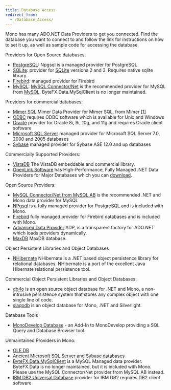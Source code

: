 ```yaml
---
title: Database Access
redirect_from:
  - /Database_Access/
---
```


Mono has many ADO.NET Data Providers to get you connected. Find the database you want to connect to and follow the link for instructions on how to set it up, as well as sample code for accessing the database.

Providers for Open Source databases:

-   [PostgreSQL](/docs/database-access/providers/postgresql/): Npgsql is a managed provider for PostgreSQL
-   [SQLite](/docs/database-access/providers/sqlite/): provider for [SQLite](http://www.sqlite.org) versions 2 and 3. Requires native sqlite library.
-   [Firebird](/docs/database-access/providers/firebird/): managed provider for Firebird
-   [MySQL](/docs/database-access/providers/mysql/): [MySQL Connector/Net](http://dev.mysql.com/downloads/connector/net/) is the recommended provider for MySQL from [MySQL](http://www.mysql.com/). ByteFX.Data.MySqlClient is no longer maintained.

Providers for commercial databases:

-   [Mimer SQL](/archived/mimer_sql) Mimer Data Provider for Mimer SQL, from Mimer [[1]](http://developer.mimer.com/platforms/productinfo_39.htm)
-   [ODBC](/docs/database-access/providers/odbc/) requires ODBC software which is available for Unix and Windows
-   [Oracle](/docs/database-access/providers/oracle/) provider for Oracle 8i, 9i, 10g, and 11g and requires Oracle client software
-   [Microsoft SQL Server](/docs/database-access/providers/sqlclient/) managed provider for Microsoft SQL Server 7.0, 2000 and 2005 databases
-   [Sybase](/docs/database-access/providers/sybase/) managed provider for Sybase ASE 12.0 and up databases

Commercially Supported Providers:

-   [VistaDB](http://www.vistadb.com) The VistaDB embeddable and commercial library.
-   [OpenLink Software](http://www.openlinksw.com/) has High-Performance, Fully Managed .NET Data Providers for Major Databases which you can [download](http://oplweb.openlinksw.com:8080/download/).

Open Source Providers:

-   [MySQL Connector/Net from MySQL AB](http://dev.mysql.com/downloads/connector/net/) is the recommended .NET and Mono data provider for MySQL
-   [NPgsql](http://npgsql.projects.postgresql.org/) is a fully managed provider for PostgreSQL and is included with Mono.
-   [Firebird](http://sourceforge.net/projects/firebird/) fully managed provider for Firebird databases and is included with Mono.
-   [Advanced Data Provider](http://advanced-ado.sourceforge.net/) ADP, is a transparent factory for ADO.NET which loads providers dynamically.
-   [MaxDB](/archived/maxdb) MaxDB database.

Object Persistent Libraries and Object Databases

-   [NHibernate](http://nhibernate.info/) NHibernate is a .NET based object persistence library for relational databases. NHibernate is a port of the excellent Java Hibernate relational persistence tool.

Commercial Object Persistent Libraries and Object Databases:

-   [db4o](/DB4O) is an open source object database for .NET and Mono, a non-intrusive persistence system that stores any complex object with one single line of code.
-   [siaqodb](http://siaqodb.com) is an object database for Mono, .NET and Silverlight.

Database Tools

-   [MonoDevelop Database](http://www.monodevelop.com/) - an Add-In to MonoDevelop providing a SQL Query and Database Browser tool.

Unmaintained Providers in Mono:

-   [OLE DB](/archived/ole_db)
-   [Ancient Microsoft SQL Server and Sybase databases](/archived/tds_generic)
-   [ByteFX.Data.MySqlClient](http://sourceforge.net/projects/mysqlnet/) is a MySQL Managed data provider. ByteFX.Data is no longer maintained, but it is included with Mono. Please use the MySQL Connector/Net provider from MySQL AB instead.
-   [IBM DB2 Universal Database](/docs/database-access/providers/db2/) provider for IBM DB2 requires DB2 client software


